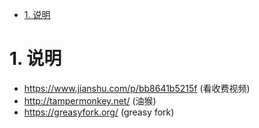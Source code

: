 


<!-- TOC -->

- [1. 说明](#1-说明)

<!-- /TOC -->

# 1. 说明

* https://www.jianshu.com/p/bb8641b5215f (看收费视频)
* http://tampermonkey.net/ (油猴)
* https://greasyfork.org/ (greasy fork)
